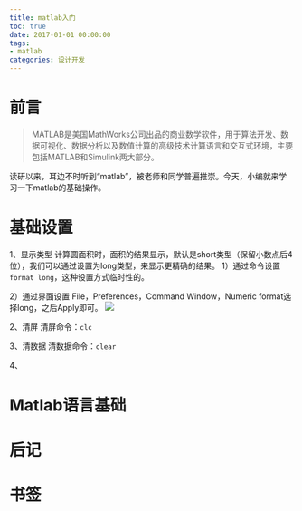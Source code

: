 ```yaml
---
title: matlab入门
toc: true
date: 2017-01-01 00:00:00
tags:
- matlab
categories: 设计开发
---
```

# 前言
> MATLAB是美国MathWorks公司出品的商业数学软件，用于算法开发、数据可视化、数据分析以及数值计算的高级技术计算语言和交互式环境，主要包括MATLAB和Simulink两大部分。

读研以来，耳边不时听到“matlab”，被老师和同学普遍推崇。今天，小编就来学习一下matlab的基础操作。

<!--more-->

# 基础设置
1、显示类型
计算圆面积时，面积的结果显示，默认是short类型（保留小数点后4位），我们可以通过设置为long类型，来显示更精确的结果。
1）通过命令设置
`format long`，这种设置方式临时性的。

2）通过界面设置
File，Preferences，Command Window，Numeric format选择long，之后Apply即可。
![](format.jpg)

2、清屏
清屏命令：`clc`

3、清数据
清数据命令：`clear`

4、

# Matlab语言基础


# 后记

# 书签



